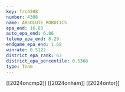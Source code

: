 ```yaml
---
key: frc4308
number: 4308
name: ABSOLUTE ROBOTICS
epa_end: 16.83
auto_epa_end: 6.86
teleop_epa_end: 8.29
endgame_epa_end: 1.68
winrate: 0.5122
district_epa_rank: 63
district_epa_percentile: 0.5368
type: Team
---
```

[[2024oncmp2]]
[[2024onham]]
[[2024ontor]]
